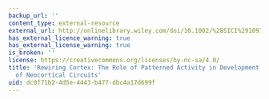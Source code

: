 ```yaml
---
backup_url: ''
content_type: external-resource
external_url: http://onlinelibrary.wiley.com/doi/10.1002/%28SICI%291097-4695%28199910%2941:1%3C33::AID-NEU6%3E3.0.CO;2-1/abstract
has_external_licence_warning: true
has_external_license_warning: true
is_broken: ''
license: https://creativecommons.org/licenses/by-nc-sa/4.0/
title: 'Rewiring Cortex: The Role of Patterned Activity in Development and Plasticity
  of Neocortical Circuits'
uid: dc0f71b2-4d5e-4443-b477-dbc4a17d699f
---
```

